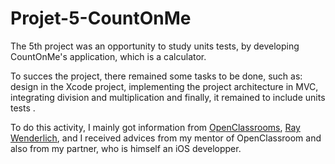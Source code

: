 # Projet-5-CountOnMe

The 5th project was an opportunity to study units tests, by developing CountOnMe's application, which is a calculator.

To succes the project, there remained some tasks to be done, such as: design in the Xcode project, implementing the project architecture in MVC, integrating division and multiplication and finally, it remained to include units tests .

To do this activity, I mainly got information from [OpenClassrooms](https://openclassrooms.com/fr/courses/4729291-debuguez-et-testez-vos-applications-ios), [Ray Wenderlich](https://www.raywenderlich.com/3530-testing-in-ios), and I received advices from my mentor of OpenClassroom and also from my partner, who is himself an iOS developper.
